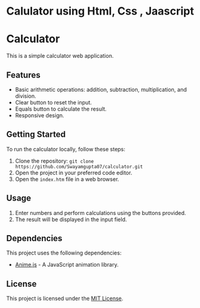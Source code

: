 # Calulator using Html, Css , Jaascript

# Calculator

This is a simple calculator web application.

## Features

- Basic arithmetic operations: addition, subtraction, multiplication, and division.
- Clear button to reset the input.
- Equals button to calculate the result.
- Responsive design.

## Getting Started

To run the calculator locally, follow these steps:

1. Clone the repository: `git clone https://github.com/Swayamgupta07/calculator.git`
2. Open the project in your preferred code editor.
3. Open the `index.htm` file in a web browser.

## Usage

1. Enter numbers and perform calculations using the buttons provided.
2. The result will be displayed in the input field.

## Dependencies

This project uses the following dependencies:

- [Anime.js](https://animejs.com/) - A JavaScript animation library.

## License

This project is licensed under the [MIT License](LICENSE).

